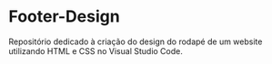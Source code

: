 # Footer-Design
Repositório dedicado à criação do design do rodapé de um website utilizando HTML e CSS no Visual Studio Code.
